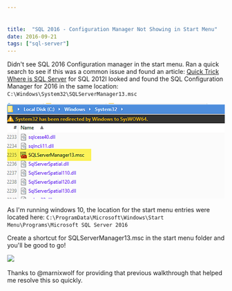 ```yaml
---


title:  "SQL 2016 - Configuration Manager Not Showing in Start Menu"
date: 2016-09-21
tags: ["sql-server"]
---
```


Didn't see SQL 2016 Configuration manager in the start menu. Ran a quick search to see if this was a common issue and found an article: [Quick Trick Where is SQL Server](http://thoughtsonopsmgr.blogspot.com/2014/01/quick-trick-where-is-sql-server.html) for SQL 2012I looked and found the SQL Configuration Manager for 2016 in the same location: `C:\Windows\System32\SQLServerManager13.msc`

![](/assets/img/2016-09-19_11-04-06.png)

As I'm running windows 10, the location for the start menu entries were located here: `C:\ProgramData\Microsoft\Windows\Start Menu\Programs\Microsoft SQL Server 2016`

Create a shortcut for SQLServerManager13.msc in the start menu folder and you'll be good to go!

![](/assets/img/2016-09-19_11-07-47_NewStartMenuEntryShowing)

Thanks to @marnixwolf for providing that previous walkthrough that helped me resolve this so quickly.

